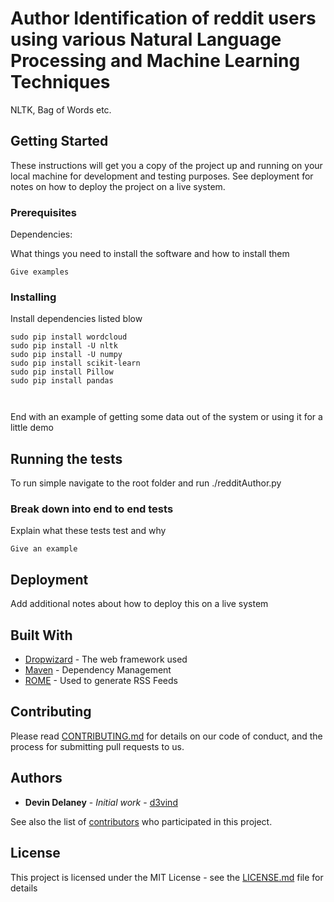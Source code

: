 # Author Identification of reddit users using various Natural Language Processing and Machine Learning Techniques
NLTK, Bag of Words etc.
## Getting Started


These instructions will get you a copy of the project up and running on your local machine for development and testing purposes. See deployment for notes on how to deploy the project on a live system.

### Prerequisites
Dependencies:

What things you need to install the software and how to install them

```
Give examples
```

### Installing
Install dependencies listed blow

```
sudo pip install wordcloud
sudo pip install -U nltk
sudo pip install -U numpy
sudo pip install scikit-learn
sudo pip install Pillow
sudo pip install pandas



```

End with an example of getting some data out of the system or using it for a little demo

## Running the tests
To run simple navigate to the root folder and run ./redditAuthor.py


### Break down into end to end tests

Explain what these tests test and why

```
Give an example
```

## Deployment

Add additional notes about how to deploy this on a live system

## Built With

* [Dropwizard](http://www.dropwizard.io/1.0.2/docs/) - The web framework used
* [Maven](https://maven.apache.org/) - Dependency Management
* [ROME](https://rometools.github.io/rome/) - Used to generate RSS Feeds

## Contributing

Please read [CONTRIBUTING.md](https://gist.github.com/PurpleBooth/b24679402957c63ec426) for details on our code of conduct, and the process for submitting pull requests to us.


## Authors

* **Devin Delaney** - *Initial work* - [d3vind](https://github.com/d3vind)

See also the list of [contributors](https://github.com/your/project/contributors) who participated in this project.

## License

This project is licensed under the MIT License - see the [LICENSE.md](LICENSE.md) file for details


